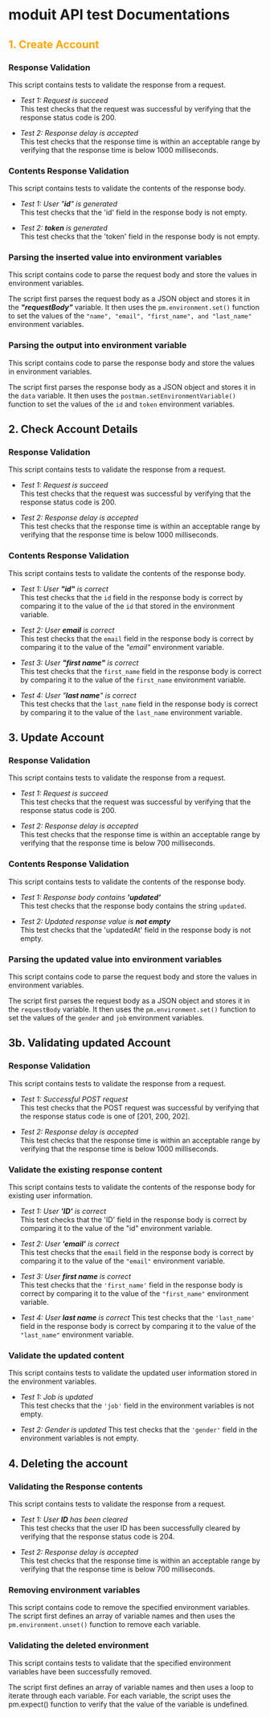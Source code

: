 # moduit API test Documentations

## <span style ="color:orange">1. Create Account</span>
### Response Validation
This script contains tests to validate the response from a request.
- *Test 1: Request is succeed* <br>
This test checks that the request was successful by verifying that the response status code is 200. 

- *Test 2: Response delay is accepted* <br>
This test checks that the response time is within an acceptable range by verifying that the response time is below 1000 milliseconds.

### Contents Response Validation
This script contains tests to validate the contents of the response body.
- *Test 1: User "***id***" is generated* <br>
This test checks that the 'id' field in the response body is not empty.

- *Test 2: ***token*** is generated* <br>
This test checks that the 'token' field in the response body is not empty.

### Parsing the inserted value into environment variables
This script contains code to parse the request body and store the values in environment variables.

The script first parses the request body as a JSON object and stores it in the ***"requestBody"*** variable. It then uses the `pm.environment.set()` function to set the values of the `"name", "email", "first_name", and "last_name"` environment variables.

### Parsing the output into environment variable
This script contains code to parse the response body and store the values in environment variables.

The script first parses the response body as a JSON object and stores it in the `data` variable. It then uses the `postman.setEnvironmentVariable()` function to set the values of the `id` and `token` environment variables.

## 2. Check Account Details
### Response Validation
This script contains tests to validate the response from a request.
- *Test 1: Request is succeed* <br>
This test checks that the request was successful by verifying that the response status code is 200.

- *Test 2: Response delay is accepted* <br>
This test checks that the response time is within an acceptable range by verifying that the response time is below 1000 milliseconds.

### Contents Response Validation
This script contains tests to validate the contents of the response body.
- *Test 1: User ***"id"*** is correct* <br>
This test checks that the `id` field in the response body is correct by comparing it to the value of the `id` that stored in the environment variable.

- *Test 2: User ***email*** is correct* <br>
This test checks that the `email` field in the response body is correct by comparing it to the value of the *"email"* environment variable.

- *Test 3: User ***"first name"*** is correct* <br>
This test checks that the `first_name` field in the response body is correct by comparing it to the value of the `first_name` environment variable.

- *Test 4: User "***last name***" is correct* <br>
This test checks that the `last_name` field in the response body is correct by comparing it to the value of the `last_name` environment variable.

## 3. Update Account
### Response Validation
This script contains tests to validate the response from a request.

- *Test 1: Request is succeed* <br>
This test checks that the request was successful by verifying that the response status code is 200.

- *Test 2: Response delay is accepted* <br>
This test checks that the response time is within an acceptable range by verifying that the response time is below 700 milliseconds.

### Contents Response Validation
This script contains tests to validate the contents of the response body.

- *Test 1: Response body contains ***'updated'**** <br>
This test checks that the response body contains the string `updated`.

- *Test 2: Updated response value is ***not empty**** <br>
This test checks that the 'updatedAt' field in the response body is not empty.

### Parsing the updated value into environment variables
This script contains code to parse the request body and store the values in environment variables.

The script first parses the request body as a JSON object and stores it in the `requestBody` variable. It then uses the `pm.environment.set()` function to set the values of the `gender` and `job` environment variables.

## 3b. Validating updated Account
### Response Validation
This script contains tests to validate the response from a request.

- *Test 1: Successful POST request* <br>
This test checks that the POST request was successful by verifying that the response status code is one of [201, 200, 202].

- *Test 2: Response delay is accepted* <br>
This test checks that the response time is within an acceptable range by verifying that the response time is below 1000 milliseconds.

### Validate the existing response content
This script contains tests to validate the contents of the response body for existing user information.

- *Test 1: User ***'ID'*** is correct* <br>
This test checks that the 'ID' field in the response body is correct by comparing it to the value of the "id" environment variable.

- *Test 2: User ***'email'*** is correct* <br>
This test checks that the `email` field in the response body is correct by comparing it to the value of the `"email"` environment variable.

- *Test 3: User ***first name*** is correct* <br>
This test checks that the `'first_name'` field in the response body is correct by comparing it to the value of the `"first_name"` environment variable.

- *Test 4: User ***last name*** is correct*
This test checks that the `'last_name'` field in the response body is correct by comparing it to the value of the `"last_name"` environment variable.

### Validate the updated content
This script contains tests to validate the updated user information stored in the environment variables.

- *Test 1: Job is updated* <br>
This test checks that the `'job'` field in the environment variables is not empty.

- *Test 2: Gender is updated*
This test checks that the `'gender'` field in the environment variables is not empty.

## 4. Deleting the account
### Validating the Response contents
This script contains tests to validate the response from a request.

- *Test 1: User ***ID*** has been cleared* <br>
This test checks that the user ID has been successfully cleared by verifying that the response status code is 204.

- *Test 2: Response delay is accepted* <br>
This test checks that the response time is within an acceptable range by verifying that the response time is below 700 milliseconds.

### Removing environment variables
This script contains code to remove the specified environment variables. The script first defines an array of variable names and then uses the `pm.environment.unset()` function to remove each variable.

### Validating the deleted environment
This script contains tests to validate that the specified environment variables have been successfully removed.

The script first defines an array of variable names and then uses a loop to iterate through each variable. For each variable, the script uses the pm.expect() function to verify that the value of the variable is undefined.
